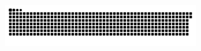 <picture>
  <source media="(prefers-color-scheme: dark)" srcset="https://raw.githubusercontent.com/MarineHakobyan/MarineHakobyan/5edd2e5d2313649da5aeaf1cd57274756cb9752c/github-contribution-grid-snake-dark.svg" />
  <source media="(prefers-color-scheme: light)" srcset="https://raw.githubusercontent.com/MarineHakobyan/MarineHakobyan/5edd2e5d2313649da5aeaf1cd57274756cb9752c/github-contribution-grid-snake.svg" />
  <img alt="github-snake" src="https://raw.githubusercontent.com/MarineHakobyan/MarineHakobyan/5edd2e5d2313649da5aeaf1cd57274756cb9752c/github-contribution-grid-snake-dark.svg" />
</picture>
